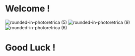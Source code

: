 # Welcome !
![rounded-in-photoretrica (5)](https://github.com/Worachot17/Bloxflip-Private-Predictor/assets/140264502/8cdf531d-e83f-45a8-bc1c-dec5c0cb0e17)
![rounded-in-photoretrica (9)](https://github.com/Worachot17/Bloxflip-Private-Predictor/assets/140264502/8be6beaa-2753-48b7-8f43-6653d8330607)
![rounded-in-photoretrica (6)](https://github.com/Worachot17/Bloxflip-Private-Predictor/assets/140264502/0a58d729-81da-4a4b-8ca0-d2d541609ca0)
# Good Luck ! 



